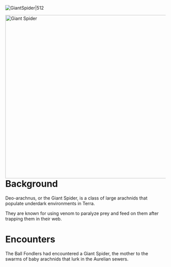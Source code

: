 ![GiantSpider|512](https://www.dndbeyond.com/avatars/thumbnails/30849/299/1000/1000/638064499038216933.png)

<IMG align="left" width="512" src="https://www.dndbeyond.com/avatars/thumbnails/30849/299/1000/1000/638064499038216933.png" alt="Giant Spider">

# Background
Deo-arachnus, or the Giant Spider, is a class of large arachnids that populate underdark environments in Terra.

They are known for using venom to paralyze prey and feed on them after trapping them in their web.

# Encounters
The Ball Fondlers had encountered a Giant Spider, the mother to the swarms of baby arachnids that lurk in the Aurelian sewers.